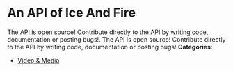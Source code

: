 # An API of Ice And Fire


The API is open source! Contribute directly to the API by writing code, documentation or posting bugs!.  The API is open source! Contribute directly to the API by writing code, documentation or posting bugs!
**Categories**:

- [Video & Media](https://github/awesome-apis/awesome-apis#video-and-media)



